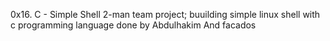 0x16. C - Simple Shell
2-man team project; buuilding simple linux shell with c programming language 
done by Abdulhakim And facados
